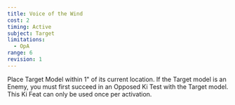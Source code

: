 ```yaml
---
title: Voice of the Wind
cost: 2
timing: Active
subject: Target
limitations:
  - OpA
range: 6
revision: 1
---
```

Place Target Model within 1" of its current location.
If the Target model is an Enemy, you must first succeed in an Opposed Ki Test with the Target model.
This Ki Feat can only be used once per activation.